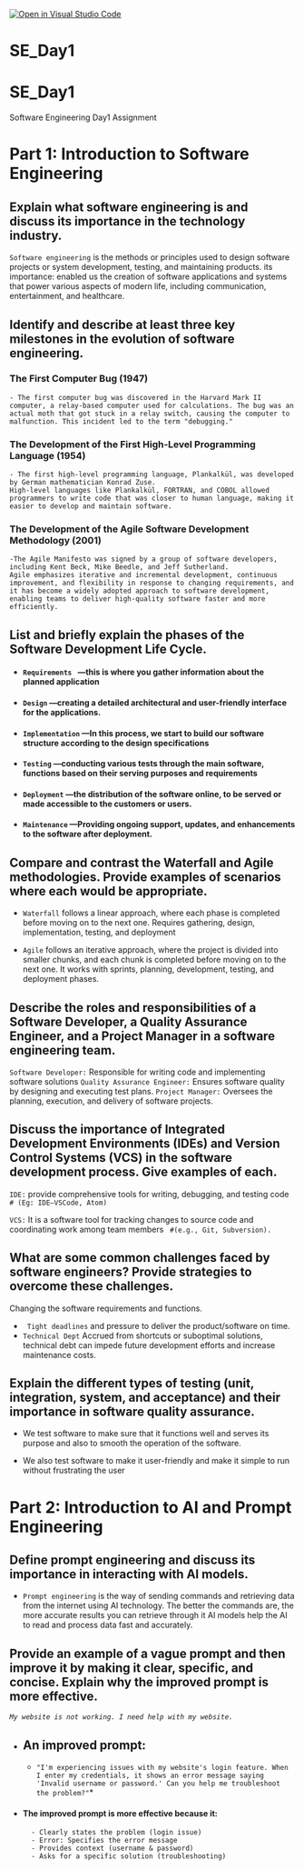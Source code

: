 [![Open in Visual Studio Code](https://classroom.github.com/assets/open-in-vscode-2e0aaae1b6195c2367325f4f02e2d04e9abb55f0b24a779b69b11b9e10269abc.svg)](https://classroom.github.com/online_ide?assignment_repo_id=18326391&assignment_repo_type=AssignmentRepo)
# SE_Day1
<!-- Software Engineering Day1 Assignment

#Part 1: Introduction to Software Engineering

Explain what software engineering is and discuss its importance in the technology industry.


Identify and describe at least three key milestones in the evolution of software engineering.


List and briefly explain the phases of the Software Development Life Cycle.


Compare and contrast the Waterfall and Agile methodologies. Provide examples of scenarios where each would be appropriate.


Describe the roles and responsibilities of a Software Developer, a Quality Assurance Engineer, and a Project Manager in a software engineering team.


Discuss the importance of Integrated Development Environments (IDEs) and Version Control Systems (VCS) in the software development process. Give examples of each.


What are some common challenges faced by software engineers? Provide strategies to overcome these challenges.


Explain the different types of testing (unit, integration, system, and acceptance) and their importance in software quality assurance.


#Part 2: Introduction to AI and Prompt Engineering


Define prompt engineering and discuss its importance in interacting with AI models.


Provide an example of a vague prompt and then improve it by making it clear, specific, and concise. Explain why the improved prompt is more effective. -->

# SE_Day1
Software Engineering Day1 Assignment

# Part 1: Introduction to Software Engineering

## Explain what software engineering is and discuss its importance in the technology industry.

``Software engineering`` is the methods or principles used to design software projects or system development, testing, and maintaining products. its importance: enabled us the creation of software applications and systems that power various aspects of modern life, including communication, entertainment, and healthcare.

## Identify and describe at least three key milestones in the evolution of software engineering.

### The First Computer Bug (1947)
    - The first computer bug was discovered in the Harvard Mark II computer, a relay-based computer used for calculations. The bug was an actual moth that got stuck in a relay switch, causing the computer to malfunction. This incident led to the term "debugging."

 ### The Development of the First High-Level Programming Language (1954)
    - The first high-level programming language, Plankalkül, was developed by German mathematician Konrad Zuse.
    High-level languages like Plankalkül, FORTRAN, and COBOL allowed programmers to write code that was closer to human language, making it easier to develop and maintain software.
### The Development of the Agile Software Development Methodology (2001)
    -The Agile Manifesto was signed by a group of software developers, including Kent Beck, Mike Beedle, and Jeff Sutherland.
    Agile emphasizes iterative and incremental development, continuous improvement, and flexibility in response to changing requirements, and it has become a widely adopted approach to software development, enabling teams to deliver high-quality software faster and more efficiently.


## List and briefly explain the phases of the Software Development Life Cycle.

- #### ``Requirements `` —this is where you gather information about the planned application
- #### ``Design`` —creating a detailed architectural and user-friendly interface for the applications.
- #### ``Implementation`` —In this process, we start to build our software structure according to the design specifications
- #### ``Testing`` —conducting various tests through the main software, functions based on their serving purposes and requirements
- #### ``Deployment`` —the distribution of the software online, to be served or made accessible to the customers or users. 
- #### ``Maintenance`` —Providing ongoing support, updates, and enhancements to the software after deployment.


## Compare and contrast the Waterfall and Agile methodologies. Provide examples of scenarios where each would be appropriate.
- ``Waterfall`` follows a linear approach, where each phase is completed before moving on to the next one. Requires gathering, design, implementation, testing, and deployment

- ``Agile`` follows an iterative approach, where the project is divided into smaller chunks, and each chunk is completed before moving on to the next one. It works with sprints, planning, development, testing, and deployment phases.



## Describe the roles and responsibilities of a Software Developer, a Quality Assurance Engineer, and a Project Manager in a software engineering team.

``Software Developer:`` Responsible for writing code and implementing software solutions
``Quality Assurance Engineer:`` Ensures software quality by designing and executing test plans.
``Project Manager:`` Oversees the planning, execution, and delivery of software projects.


## Discuss the importance of Integrated Development Environments (IDEs) and Version Control Systems (VCS) in the software development process. Give examples of each.

``IDE:``  provide comprehensive tools for writing, debugging, and testing code ``` # (Eg: IDE—VSCode, Atom)```

``VCS:`` It is a software tool for tracking changes to source code and coordinating work among team members `` #(e.g., Git, Subversion).``


## What are some common challenges faced by software engineers? Provide strategies to overcome these challenges.
Changing the software requirements and functions.

- `` Tight deadlines`` and pressure to deliver the product/software on time.
- ``Technical Dept`` Accrued from shortcuts or suboptimal solutions, technical debt can impede future development efforts and increase maintenance costs.


## Explain the different types of testing (unit, integration, system, and acceptance) and their importance in software quality assurance.

- We test software to make sure that it functions well and serves its purpose and also to smooth the operation of the software.

- We also test software to make it user-friendly and make it simple to run without frustrating the user 


# Part 2: Introduction to AI and Prompt Engineering


## Define prompt engineering and discuss its importance in interacting with AI models.
- ``Prompt engineering`` is the way of sending commands and retrieving data from the internet using AI technology. The better the commands are, the more accurate results you can retrieve through it
AI models help the AI to read and process data fast and accurately.


## Provide an example of a vague prompt and then improve it by making it clear, specific, and concise. Explain why the improved prompt is more effective.

*``My website is not working. I need help with my website.``*

- ## An improved prompt:
    * ``"I'm experiencing issues with my website's login feature. When I enter my credentials, it shows an error message saying 'Invalid username or password.' Can you help me troubleshoot the problem?"``*

- #### The improved prompt is more effective because it:
        - Clearly states the problem (login issue)
        - Error: Specifies the error message
        - Provides context (username & password)
        - Asks for a specific solution (troubleshooting)
